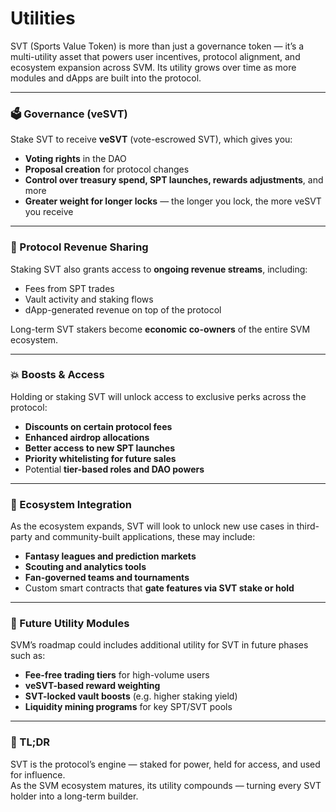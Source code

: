 # Utilities

SVT (Sports Value Token) is more than just a governance token — it’s a multi-utility asset that powers user incentives, protocol alignment, and ecosystem expansion across SVM. Its utility grows over time as more modules and dApps are built into the protocol.

***

### 🗳 Governance (veSVT)

Stake SVT to receive **veSVT** (vote-escrowed SVT), which gives you:

* **Voting rights** in the DAO
* **Proposal creation** for protocol changes
* **Control over treasury spend, SPT launches, rewards adjustments**, and more
* **Greater weight for longer locks** — the longer you lock, the more veSVT you receive

***

### 💸 Protocol Revenue Sharing

Staking SVT also grants access to **ongoing revenue streams**, including:

* Fees from SPT trades
* Vault activity and staking flows
* dApp-generated revenue on top of the protocol

Long-term SVT stakers become **economic co-owners** of the entire SVM ecosystem.

***

### 💥 Boosts & Access

Holding or staking SVT will unlock access to exclusive perks across the protocol:

* **Discounts on certain protocol fees**
* **Enhanced airdrop allocations**
* **Better access to new SPT launches**
* **Priority whitelisting for future sales**
* Potential **tier-based roles and DAO powers**

***

### 🧩 Ecosystem Integration

As the ecosystem expands, SVT will look to unlock new use cases in third-party and community-built applications, these may include:

* **Fantasy leagues and prediction markets**
* **Scouting and analytics tools**
* **Fan-governed teams and tournaments**
* Custom smart contracts that **gate features via SVT stake or hold**

***

### 🔮 Future Utility Modules

SVM’s roadmap could includes additional utility for SVT in future phases such as:

* **Fee-free trading tiers** for high-volume users
* **veSVT-based reward weighting**
* **SVT-locked vault boosts** (e.g. higher staking yield)
* **Liquidity mining programs** for key SPT/SVT pools

***

### 🧠 TL;DR

SVT is the protocol’s engine — staked for power, held for access, and used for influence.\
As the SVM ecosystem matures, its utility compounds — turning every SVT holder into a long-term builder.
